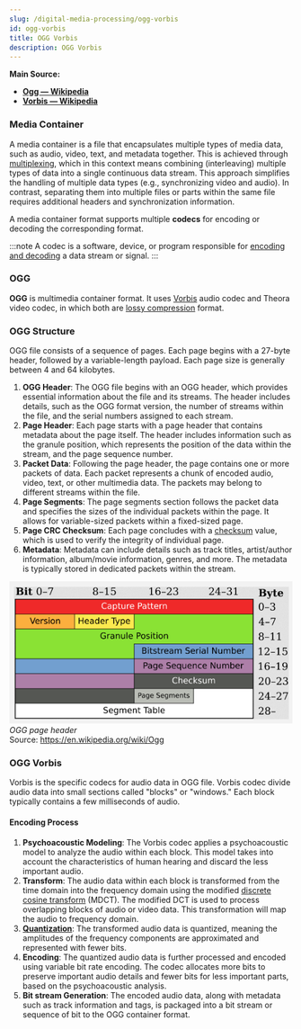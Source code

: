 ```yaml
---
slug: /digital-media-processing/ogg-vorbis
id: ogg-vorbis
title: OGG Vorbis
description: OGG Vorbis
---
```


**Main Source:**

- **[Ogg — Wikipedia](https://en.wikipedia.org/wiki/Ogg)**
- **[Vorbis — Wikipedia](https://en.wikipedia.org/wiki/Vorbis)**

### Media Container

A media container is a file that encapsulates multiple types of media data, such as audio, video, text, and metadata together. This is achieved through [multiplexing](/digital-signal-processing/multiplexing), which in this context means combining (interleaving) multiple types of data into a single continuous data stream. This approach simplifies the handling of multiple data types (e.g., synchronizing video and audio). In contrast, separating them into multiple files or parts within the same file requires additional headers and synchronization information.

A media container format supports multiple **codecs** for encoding or decoding the corresponding format.

:::note
A codec is a software, device, or program responsible for [encoding and decoding](/digital-signal-processing/encoding-and-decoding) a data stream or signal.
:::

### OGG

**OGG** is multimedia container format. It uses [Vorbis](#ogg-vorbis) audio codec and Theora video codec, in which both are [lossy compression](/digital-signal-processing/compression#lossy-compression) format.

### OGG Structure

OGG file consists of a sequence of pages. Each page begins with a 27-byte header, followed by a variable-length payload. Each page size is generally between 4 and 64 kilobytes.

1. **OGG Header**: The OGG file begins with an OGG header, which provides essential information about the file and its streams. The header includes details, such as the OGG format version, the number of streams within the file, and the serial numbers assigned to each stream.
2. **Page Header**: Each page starts with a page header that contains metadata about the page itself. The header includes information such as the granule position, which represents the position of the data within the stream, and the page sequence number.
3. **Packet Data**: Following the page header, the page contains one or more packets of data. Each packet represents a chunk of encoded audio, video, text, or other multimedia data. The packets may belong to different streams within the file.
4. **Page Segments**: The page segments section follows the packet data and specifies the sizes of the individual packets within the page. It allows for variable-sized packets within a fixed-sized page.
5. **Page CRC Checksum**: Each page concludes with a [checksum](/computer-security/hash-function#checksums) value, which is used to verify the integrity of individual page.
6. **Metadata**: Metadata can include details such as track titles, artist/author information, album/movie information, genres, and more. The metadata is typically stored in dedicated packets within the stream.

![The structure of OGG page header](./ogg-structure.png)  
_OGG page header_  
Source: https://en.wikipedia.org/wiki/Ogg

### OGG Vorbis

Vorbis is the specific codecs for audio data in OGG file. Vorbis codec divide audio data into small sections called "blocks" or "windows." Each block typically contains a few milliseconds of audio.

#### Encoding Process

1. **Psychoacoustic Modeling**: The Vorbis codec applies a psychoacoustic model to analyze the audio within each block. This model takes into account the characteristics of human hearing and discard the less important audio.
2. **Transform**: The audio data within each block is transformed from the time domain into the frequency domain using the modified [discrete cosine transform](/digital-signal-processing/discrete-cosine-transform) (MDCT). The modified DCT is used to process overlapping blocks of audio or video data. This transformation will map the audio to frequency domain.
3. **[Quantization](/digital-signal-processing/quantization)**: The transformed audio data is quantized, meaning the amplitudes of the frequency components are approximated and represented with fewer bits.
4. **Encoding**: The quantized audio data is further processed and encoded using variable bit rate encoding. The codec allocates more bits to preserve important audio details and fewer bits for less important parts, based on the psychoacoustic analysis.
5. **Bit stream Generation**: The encoded audio data, along with metadata such as track information and tags, is packaged into a bit stream or sequence of bit to the OGG container format.
